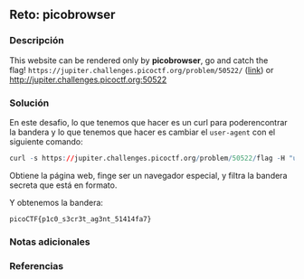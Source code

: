 ## Reto: picobrowser
### Descripción
This website can be rendered only by **picobrowser**, go and catch the flag! `https://jupiter.challenges.picoctf.org/problem/50522/` ([link](https://jupiter.challenges.picoctf.org/problem/50522/)) or http://jupiter.challenges.picoctf.org:50522
### Solución
En este desafio, lo que tenemos que hacer es un curl para poderencontrar la bandera y lo que tenemos que hacer es cambiar el `user-agent` con el siguiente comando:

```q
curl -s https://jupiter.challenges.picoctf.org/problem/50522/flag -H "user-agent: picobrowser" | grep pico{.*}
```


Obtiene la página web, finge ser un navegador especial, y filtra la bandera secreta que está en formato.

Y obtenemos la bandera:
```flag
picoCTF{p1c0_s3cr3t_ag3nt_51414fa7}
```

### Notas adicionales
### Referencias

